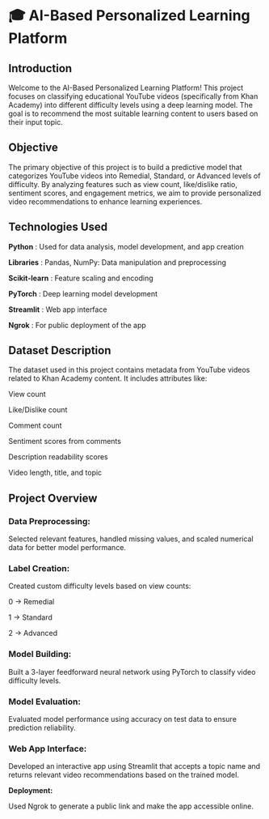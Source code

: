 # 🎓 AI-Based Personalized Learning Platform

## **Introduction**

Welcome to the AI-Based Personalized Learning Platform! This project focuses on classifying educational YouTube videos (specifically from Khan Academy) into different difficulty levels using a deep learning model. The goal is to recommend the most suitable learning content to users based on their input topic.

## **Objective**

The primary objective of this project is to build a predictive model that categorizes YouTube videos into Remedial, Standard, or Advanced levels of difficulty. By analyzing features such as view count, like/dislike ratio, sentiment scores, and engagement metrics, we aim to provide personalized video recommendations to enhance learning experiences.

## **Technologies Used**

**Python** : Used for data analysis, model development, and app creation

**Libraries** : Pandas, NumPy: Data manipulation and preprocessing

**Scikit-learn** : Feature scaling and encoding

**PyTorch** : Deep learning model development

**Streamlit** : Web app interface

**Ngrok** : For public deployment of the app

## **Dataset Description**

The dataset used in this project contains metadata from YouTube videos related to Khan Academy content. It includes attributes like:

View count

Like/Dislike count

Comment count

Sentiment scores from comments

Description readability scores

Video length, title, and topic

## **Project Overview**

### **Data Preprocessing:**

Selected relevant features, handled missing values, and scaled numerical data for better model performance.

### **Label Creation:**

Created custom difficulty levels based on view counts:

0 → Remedial

1 → Standard

2 → Advanced

### **Model Building:**

Built a 3-layer feedforward neural network using PyTorch to classify video difficulty levels.

### **Model Evaluation:**

Evaluated model performance using accuracy on test data to ensure prediction reliability.

### **Web App Interface:**

Developed an interactive app using Streamlit that accepts a topic name and returns relevant video recommendations based on the trained model.

**Deployment:**

Used Ngrok to generate a public link and make the app accessible online.
